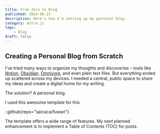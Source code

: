 ```yaml
---
title: From Zero to Blog
published: 2024-06-21
description: Here's how I'm setting up my personal blog.
category: Astro.js
tags:
    - Blog
draft: false
---
```


## Creating a Personal Blog from Scratch

I've tried many ways to organize my thoughts and discoveries – tools like [Notion](https://www.notion.so/), [Obsidian](https://obsidian.md/), [Omnivore](https://omnivore.app/), and even plain text files. But everything ended up scattered across my devices. I needed a central, public space to share my ideas and create a digital home for my writing.

The solution? A personal blog.

I used this awesome template for this

::github{repo="saicaca/fuwari"}

The template offers a wide range of features. My next planned enhancement is to implement a Table of Contents (TOC) for posts.
